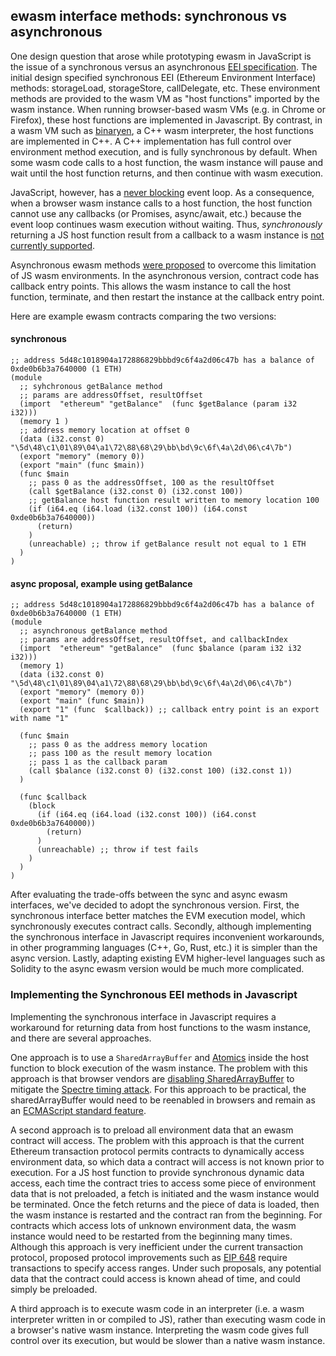 ## ewasm interface methods: synchronous vs asynchronous

One design question that arose while prototyping ewasm in JavaScript is the issue of a synchronous versus an asynchronous [EEI specification](https://github.com/ewasm/design/blob/master/eth_interface.md). The initial design specified synchronous EEI (Ethereum Environment Interface) methods: storageLoad, storageStore, callDelegate, etc. These environment methods are provided to the wasm VM as "host functions" imported by the wasm instance. When running browser-based wasm VMs (e.g. in Chrome or Firefox), these host functions are implemented in Javascript. By contrast, in a wasm VM such as [binaryen](https://github.com/WebAssembly/binaryen), a C++ wasm interpreter, the host functions are implemented in C++. A C++ implementation has full control over environment method execution, and is fully synchronous by default. When some wasm code calls to a host function, the wasm instance will pause and wait until the host function returns, and then continue with wasm execution.

JavaScript, however, has a [never blocking](https://developer.mozilla.org/en-US/docs/Web/JavaScript/EventLoop#Never_blocking) event loop. As a consequence, when a browser wasm instance calls to a host function, the host function cannot use any callbacks (or Promises, async/await, etc.) because the event loop continues wasm execution without waiting. Thus, _synchronously_ returning a JS host function result from a callback to a wasm instance is [not currently supported](https://github.com/WebAssembly/design/issues/720).

Asynchronous ewasm methods [were proposed](https://github.com/ewasm/design/pull/48) to overcome this limitation of JS wasm environments. In the asynchronous version, contract code has callback entry points. This allows the wasm instance to call the host function, terminate, and then restart the instance at the callback entry point.

Here are example ewasm contracts comparing the two versions:

#### synchronous

```
;; address 5d48c1018904a172886829bbbd9c6f4a2d06c47b has a balance of 0xde0b6b3a7640000 (1 ETH)
(module
  ;; syhchronous getBalance method
  ;; params are addressOffset, resultOffset
  (import  "ethereum" "getBalance"  (func $getBalance (param i32 i32)))
  (memory 1 )
  ;; address memory location at offset 0
  (data (i32.const 0)  "\5d\48\c1\01\89\04\a1\72\88\68\29\bb\bd\9c\6f\4a\2d\06\c4\7b")
  (export "memory" (memory 0))
  (export "main" (func $main))
  (func $main
    ;; pass 0 as the addressOffset, 100 as the resultOffset
    (call $getBalance (i32.const 0) (i32.const 100))
    ;; getBalance host function result written to memory location 100
    (if (i64.eq (i64.load (i32.const 100)) (i64.const 0xde0b6b3a7640000))
      (return)
    )
    (unreachable) ;; throw if getBalance result not equal to 1 ETH
  )
)
```


#### async proposal, example using getBalance

```
;; address 5d48c1018904a172886829bbbd9c6f4a2d06c47b has a balance of 0xde0b6b3a7640000 (1 ETH)
(module
  ;; asynchronous getBalance method
  ;; params are addressOffset, resultOffset, and callbackIndex
  (import  "ethereum" "getBalance"  (func $balance (param i32 i32 i32)))
  (memory 1)
  (data (i32.const 0)  "\5d\48\c1\01\89\04\a1\72\88\68\29\bb\bd\9c\6f\4a\2d\06\c4\7b")
  (export "memory" (memory 0))
  (export "main" (func $main))
  (export "1" (func  $callback)) ;; callback entry point is an export with name "1"

  (func $main
    ;; pass 0 as the address memory location
    ;; pass 100 as the result memory location
    ;; pass 1 as the callback param
    (call $balance (i32.const 0) (i32.const 100) (i32.const 1))
  )

  (func $callback
    (block
      (if (i64.eq (i64.load (i32.const 100)) (i64.const 0xde0b6b3a7640000))
        (return)
      )
      (unreachable) ;; throw if test fails
    )
  )
)
```

After evaluating the trade-offs between the sync and async ewasm interfaces, we've decided to adopt the synchronous version. First, the synchronous interface better matches the EVM execution model, which synchronously executes contract calls. Secondly, although implementing the synchronous interface in Javascript requires inconvenient workarounds, in other programming languages (C++, Go, Rust, etc.) it is simpler than the async version. Lastly, adapting existing EVM higher-level languages such as Solidity to the async ewasm version would be much more complicated.

### Implementing the Synchronous EEI methods in Javascript

Implementing the synchronous interface in Javascript requires a workaround for returning data from host functions to the wasm instance, and there are several approaches.

One approach is to use a `SharedArrayBuffer` and [Atomics](https://developer.mozilla.org/en-US/docs/Web/JavaScript/Reference/Global_Objects/Atomics) inside the host function to block execution of the wasm instance. The problem with this approach is that browser vendors are [disabling SharedArrayBuffer](https://www.mozilla.org/en-US/security/advisories/mfsa2018-01/) to mitigate the [Spectre timing attack](https://blog.mozilla.org/security/2018/01/03/mitigations-landing-new-class-timing-attack/). For this approach to be practical, the sharedArrayBuffer would need to be reenabled in browsers and remain as an [ECMAScript standard feature](https://github.com/tc39/security/issues/3).

A second approach is to preload all environment data that an ewasm contract will access. The problem with this approach is that the current Ethereum transaction protocol permits contracts to dynamically access environment data, so which data a contract will access is not known prior to execution. For a JS host function to provide synchronous dynamic data access, each time the contract tries to access some piece of environment data that is not preloaded, a fetch is initiated and the wasm instance would be terminated. Once the fetch returns and the piece of data is loaded, then the wasm instance is restarted and the contract ran from the beginning. For contracts which access lots of unknown environment data, the wasm instance would need to be restarted from the beginning many times. Although this approach is very inefficient under the current transaction protocol, proposed protocol improvements such as [EIP 648](https://github.com/ethereum/EIPs/issues/648) require transactions to specify access ranges. Under such proposals, any potential data that the contract could access is known ahead of time, and could simply be preloaded.

A third approach is to execute wasm code in an interpreter (i.e. a wasm interpreter written in or compiled to JS), rather than executing wasm code in a browser's native wasm instance. Interpreting the wasm code gives full control over its execution, but would be slower than a native wasm instance.
